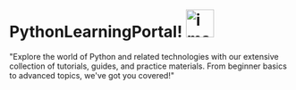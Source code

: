 # PythonLearningPortal! <img src="https://github.com/Aartikhemani/PythonLearningPortal/assets/98212178/5084c422-681d-4209-9f55-8b74fb73d1ba" alt="image" width="50" height="50">

"Explore the world of Python and related technologies with our extensive collection of tutorials, guides, and practice materials. From beginner basics to advanced topics, we've got you covered!"
